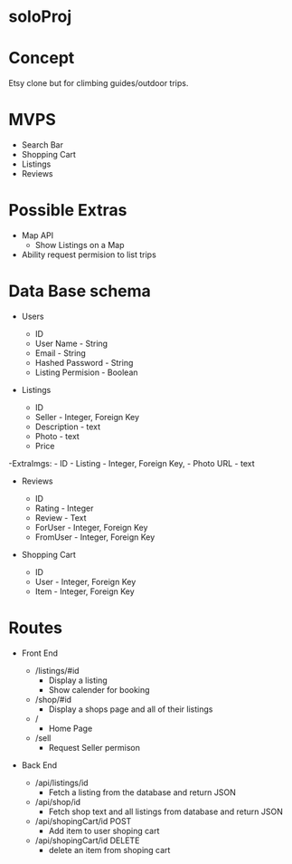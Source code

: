 # soloProj
  
  # Concept
  Etsy clone but for climbing guides/outdoor trips.
  
  # MVPS
  - Search Bar
  - Shopping Cart
  - Listings
  - Reviews
  
  # Possible Extras
  - Map API
    - Show Listings on a Map
  - Ability request permision to list trips
  
  # Data Base schema
  - Users
    - ID
    - User Name - String
    - Email - String
    - Hashed Password - String
    - Listing Permision - Boolean
    
  - Listings
    - ID 
    - Seller - Integer, Foreign Key
    - Description - text
    - Photo - text
    - Price
    
  -ExtraImgs:
    - ID
    - Listing - Integer, Foreign Key,
    - Photo URL - text
  
 - Reviews
    - ID
    - Rating - Integer
    - Review - Text
    - ForUser - Integer, Foreign Key
    - FromUser - Integer, Foreign Key
    
 - Shopping Cart
    - ID
    - User - Integer, Foreign Key
    - Item - Integer, Foreign Key
    
    
    
  
  # Routes 
  - Front End
    - /listings/#id
      - Display a listing
      - Show calender for booking
    - /shop/#id
      - Display a shops page and all of their listings
    - /
      - Home Page
    - /sell
      - Request Seller permison
      
  - Back End
    - /api/listings/id
      - Fetch a listing from the database and return JSON
    - /api/shop/id
      - Fetch shop text and all listings from database and return JSON
     - /api/shopingCart/id POST
        - Add item to user shoping cart
    - /api/shopingCart/id DELETE
      - delete an item from shoping cart
  
